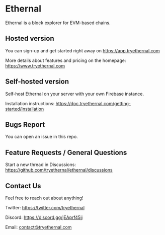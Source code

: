 # Ethernal

Ethernal is a block explorer for EVM-based chains.

## Hosted version
You can sign-up and get started right away on https://app.tryethernal.com

More details about features and pricing on the homepage: https://www.tryethernal.com

## Self-hosted version
Self-host Ethernal on your server with your own Firebase instance.

Installation instructions: https://doc.tryethernal.com/getting-started/installation

## Bugs Report
You can open an issue in this repo.

## Feature Requests / General Questions
Start a new thread in Discussions: https://github.com/tryethernal/ethernal/discussions

## Contact Us
Feel free to reach out about anything!

Twitter: https://twitter.com/tryethernal

Discord: https://discord.gg/jEAprf45jj

Email: contact@tryethernal.com

